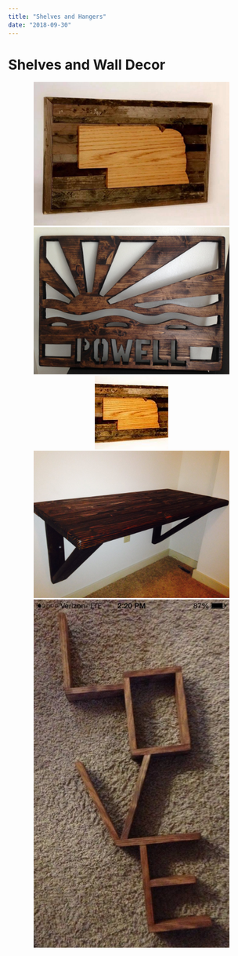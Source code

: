 ```yaml
---
title: "Shelves and Hangers"
date: "2018-09-30"
---
```


# Shelves and Wall Decor

<center><img src="./../../img/ShelvesAndHangers/NebraskaOutline.jpg"  alt="alt" width="400" height="293" /></center>

<center><img src="./../../img/ShelvesAndHangers/PowellSunburst.jpg"  alt="alt" width="400" height="300" /></center>

<center><img src="./../../img/ShelvesAndHangers/Profile.jpg"  alt="alt" width="150" height="150" /></center>

<center><img src="./../../img/ShelvesAndHangers/SolidShelf.jpg"  alt="alt" width="400" height="300" /></center>

<center><img src="./../../img/ShelvesAndHangers/LoveShelf.jpg"  alt="alt" width="400" height="710" /></center>
